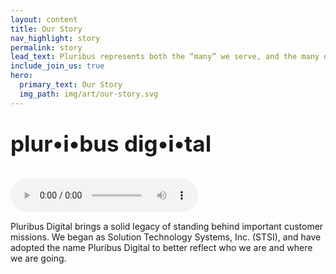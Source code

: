 ```yaml
---
layout: content
title: Our Story
nav_highlight: story
permalink: story
lead_text: Pluribus represents both the “many” we serve, and the many diverse skills and backgrounds brought together to provide those services.
include_join_us: true
hero:
  primary_text: Our Story
  img_path: img/art/our-story.svg
---
```


<div class="text-center mt-3" style="font-size: 2.5em;">

<strong>plur&#8226;i&#8226;bus dig&#8226;​i&#8226;​tal</strong><br/>

<audio controls>
  <source src="/files/PluribusDigital.mp3" type="audio/mpeg">
  Your browser does not support the audio element.
</audio>

</div>

Pluribus Digital brings a solid legacy of standing behind important customer missions. We began as Solution Technology Systems, Inc. (STSI), and have adopted the name Pluribus Digital to better reflect who we are and where we are going.

